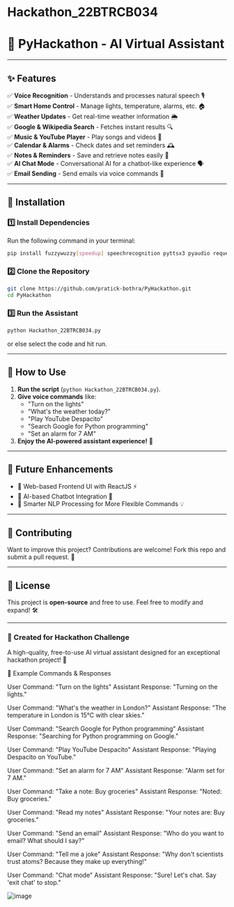 # Hackathon_22BTRCB034


# 🤖 PyHackathon - AI Virtual Assistant

---

## ✨ Features

✅ **Voice Recognition** - Understands and processes natural speech 🎙️  
✅ **Smart Home Control** - Manage lights, temperature, alarms, etc. 🏠  
✅ **Weather Updates** - Get real-time weather information 🌦️  
✅ **Google & Wikipedia Search** - Fetches instant results 🔍  
✅ **Music & YouTube Player** - Play songs and videos 🎵  
✅ **Calendar & Alarms** - Check dates and set reminders 🕰️  
✅ **Notes & Reminders** - Save and retrieve notes easily 📝  
✅ **AI Chat Mode** - Conversational AI for a chatbot-like experience 🗣️  
✅ **Email Sending** - Send emails via voice commands 📧  

---

## 🔧 Installation

### 1️⃣ Install Dependencies
Run the following command in your terminal:
```sh
pip install fuzzywuzzy[speedup] speechrecognition pyttsx3 pyaudio requests googletrans wikipedia
```

### 2️⃣ Clone the Repository
```sh
git clone https://github.com/pratick-bothra/PyHackathon.git
cd PyHackathon
```

### 3️⃣ Run the Assistant
```sh
python Hackathon_22BTRCB034.py
```
or else select the code and hit run.

---

## 🎤 How to Use
1. **Run the script** (`python Hackathon_22BTRCB034.py`).
2. **Give voice commands** like:
   - "Turn on the lights"
   - "What's the weather today?"
   - "Play YouTube Despacito"
   - "Search Google for Python programming"
   - "Set an alarm for 7 AM"
3. **Enjoy the AI-powered assistant experience!** 🚀

---

## 📌 Future Enhancements
- 🔹 Web-based Frontend UI with ReactJS ⚡
- 🔹 AI-based Chatbot Integration 🤖
- 🔹 Smarter NLP Processing for More Flexible Commands 💡

---

## 🤝 Contributing
Want to improve this project? Contributions are welcome! Fork this repo and submit a pull request. 🙌

---

## 📜 License
This project is **open-source** and free to use. Feel free to modify and expand! 🛠️

---

### 🚀 Created for Hackathon Challenge
A high-quality, free-to-use AI virtual assistant designed for an exceptional hackathon project! 🎯







📌 Example Commands & Responses

User Command: "Turn on the lights"
Assistant Response: "Turning on the lights."

User Command: "What's the weather in London?"
Assistant Response: "The temperature in London is 15°C with clear skies."

User Command: "Search Google for Python programming"
Assistant Response: "Searching for Python programming on Google."

User Command: "Play YouTube Despacito"
Assistant Response: "Playing Despacito on YouTube."

User Command: "Set an alarm for 7 AM"
Assistant Response: "Alarm set for 7 AM."

User Command: "Take a note: Buy groceries"
Assistant Response: "Noted: Buy groceries."

User Command: "Read my notes"
Assistant Response: "Your notes are: Buy groceries."

User Command: "Send an email"
Assistant Response: "Who do you want to email? What should I say?"

User Command: "Tell me a joke"
Assistant Response: "Why don't scientists trust atoms? Because they make up everything!"

User Command: "Chat mode"
Assistant Response: "Sure! Let's chat. Say 'exit chat' to stop."


![image](https://github.com/user-attachments/assets/bc189446-4123-40a2-8f12-1d3849e69e65)



